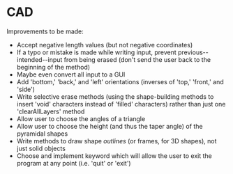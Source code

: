 CAD
===============

Improvements to be made:
* Accept negative length values (but not negative coordinates)
* If a typo or mistake is made while writing input, prevent previous--intended--input from being erased (don't send the user back to the beginning of the method)
* Maybe even convert all input to a GUI
* Add 'bottom,' 'back,' and 'left' orientations (inverses of 'top,' 'front,' and 'side')
* Write selective erase methods (using the shape-building methods to insert 'void' characters instead of 'filled' characters) rather than just one 'clearAllLayers' method
* Allow user to choose the angles of a triangle
* Allow user to choose the height (and thus the taper angle) of the pyramidal shapes
* Write methods to draw shape *outlines* (or frames, for 3D shapes), not just solid objects
* Choose and implement keyword which will allow the user to exit the program at any point (i.e. 'quit' or 'exit')